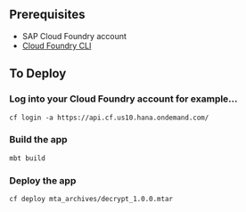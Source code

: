 ## Prerequisites

- SAP Cloud Foundry account
- [Cloud Foundry CLI](https://developers.sap.com/tutorials/cp-cf-download-cli.html)

## To Deploy

### Log into your Cloud Foundry account for example...

```
cf login -a https://api.cf.us10.hana.ondemand.com/
```

### Build the app

```
mbt build
```

### Deploy the app

```
cf deploy mta_archives/decrypt_1.0.0.mtar
```
